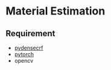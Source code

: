 # Material Estimation

## Requirement
- [pydensecrf](https://github.com/lucasb-eyer/pydensecrf)
- [pytorch](https://pytorch.org/)
- opencv
